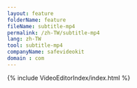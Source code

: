 ```yaml
---
layout: feature
folderName: feature
fileName: subtitle-mp4
permalink: /zh-TW/subtitle-mp4
lang: zh-TW
tool: subtitle-mp4
companyName: safevideokit
domain : com
---
```


{% include VideoEditorIndex/index.html %}

   